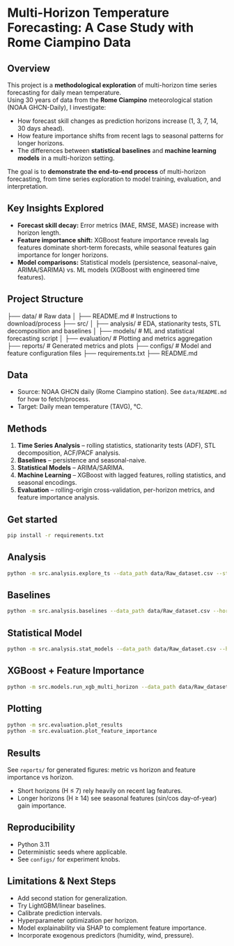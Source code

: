 # Multi-Horizon Temperature Forecasting: A Case Study with Rome Ciampino Data


## Overview
This project is a **methodological exploration** of multi-horizon time series forecasting for daily mean temperature.  
Using 30 years of data from the **Rome Ciampino** meteorological station (NOAA GHCN-Daily), I investigate:

- How forecast skill changes as prediction horizons increase (1, 3, 7, 14, 30 days ahead).
- How feature importance shifts from recent lags to seasonal patterns for longer horizons.
- The differences between **statistical baselines** and **machine learning models** in a multi-horizon setting.

The goal is to **demonstrate the end-to-end process** of multi-horizon forecasting, from time series exploration to model training, evaluation, and interpretation.

## Key Insights Explored
- **Forecast skill decay:** Error metrics (MAE, RMSE, MASE) increase with horizon length.
- **Feature importance shift:** XGBoost feature importance reveals lag features dominate short-term forecasts, while seasonal features gain importance for longer horizons.
- **Model comparisons:** Statistical models (persistence, seasonal-naive, ARIMA/SARIMA) vs. ML models (XGBoost with engineered time features).

## Project Structure

├── data/                 # Raw data
│   ├── README.md          # Instructions to download/process
├── src/
│   ├── analysis/          # EDA, stationarity tests, STL decomposition and baselines 
│   ├── models/            # ML and statistical forecasting script
│   ├── evaluation/        # Plotting and metrics aggregation
├── reports/               # Generated metrics and plots
├── configs/               # Model and feature configuration files
├── requirements.txt
├── README.md

## Data
- Source: NOAA GHCN daily (Rome Ciampino station). See `data/README.md` for how to fetch/process.
- Target: Daily mean temperature (TAVG), °C.

## Methods
1. **Time Series Analysis** – rolling statistics, stationarity tests (ADF), STL decomposition, ACF/PACF analysis.
2. **Baselines** – persistence and seasonal-naive.
3. **Statistical Models** – ARIMA/SARIMA.
4. **Machine Learning** – XGBoost with lagged features, rolling statistics, and seasonal encodings.
5. **Evaluation** – rolling-origin cross-validation, per-horizon metrics, and feature importance analysis.


## Get started
```bash
pip install -r requirements.txt
```

## Analysis
```bash
python -m src.analysis.explore_ts --data_path data/Raw_dataset.csv --start_year 1990 --end_year 2020
```

## Baselines
```bash
python -m src.analysis.baselines --data_path data/Raw_dataset.csv --horizons 1 3 7 14 30
```

## Statistical Model
```bash
python -m src.analysis.stat_models --data_path data/Raw_dataset.csv --horizons 1 3 7 14 30 --order 2 0 2
```

## XGBoost + Feature Importance
```bash
python -m src.models.run_xgb_multi_horizon --data_path data/Raw_dataset.csv --horizons 1 3 7 14 30
```

## Plotting
```bash
python -m src.evaluation.plot_results
python -m src.evaluation.plot_feature_importance
```

## Results
See `reports/` for generated figures: metric vs horizon and feature importance vs horizon.

- Short horizons (H ≤ 7) rely heavily on recent lag features.
- Longer horizons (H ≥ 14) see seasonal features (sin/cos day-of-year) gain importance.

## Reproducibility
- Python 3.11
- Deterministic seeds where applicable.
- See `configs/` for experiment knobs.

## Limitations & Next Steps
- Add second station for generalization.
- Try LightGBM/linear baselines.
- Calibrate prediction intervals.
- Hyperparameter optimization per horizon.
- Model explainability via SHAP to complement feature importance.
- Incorporate exogenous predictors (humidity, wind, pressure).
